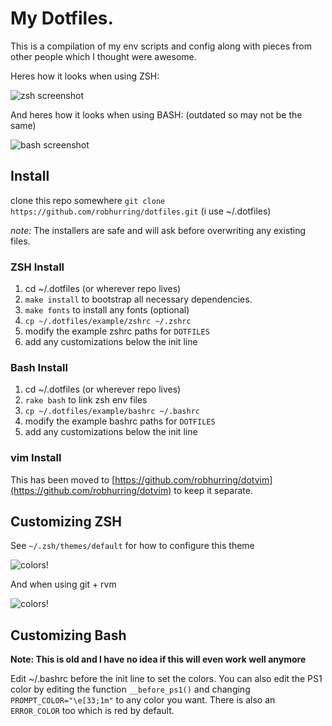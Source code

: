 # My Dotfiles.

This is a compilation of my env scripts and config along with pieces from other people which I thought were awesome.

Heres how it looks when using ZSH:

![zsh screenshot](https://raw.github.com/robhurring/dotfiles/master/.images/zsh-screenshot.png)

And heres how it looks when using BASH: (outdated so may not be the same)

![bash screenshot](https://raw.github.com/robhurring/dotfiles/master/.images/bash-screenshot.png)

## Install

clone this repo somewhere `git clone https://github.com/robhurring/dotfiles.git` (i use ~/.dotfiles)

*note:* The installers are safe and will ask before overwriting any existing files.

### ZSH Install

1. cd ~/.dotfiles (or wherever repo lives)
2. `make install` to bootstrap all necessary dependencies.
3. `make fonts` to install any fonts (optional)
4. `cp ~/.dotfiles/example/zshrc ~/.zshrc`
  1. modify the example zshrc paths for `DOTFILES`
  2. add any customizations below the init line

### Bash Install

1. cd ~/.dotfiles (or wherever repo lives)
2. `rake bash` to link zsh env files
3. `cp ~/.dotfiles/example/bashrc ~/.bashrc`
  1. modify the example bashrc paths for `DOTFILES`
  2. add any customizations below the init line

### vim Install

This has been moved to [https://github.com/robhurring/dotvim](https://github.com/robhurring/dotvim) to keep it separate.

## Customizing ZSH

See `~/.zsh/themes/default` for how to configure this theme

![colors!](https://raw.github.com/robhurring/dotfiles/master/.images/zsh-colors.png)

And when using git + rvm

![colors!](https://raw.github.com/robhurring/dotfiles/master/.images/zsh-rvm-status.png)

## Customizing Bash

**Note: This is old and I have no idea if this will even work well anymore**

Edit ~/.bashrc before the init line to set the colors. You can also edit the PS1 color by editing the function `__before_ps1()`
and changing `PROMPT_COLOR="\e[33;1m"` to any color you want. There is also an `ERROR_COLOR` too which is red by default.
